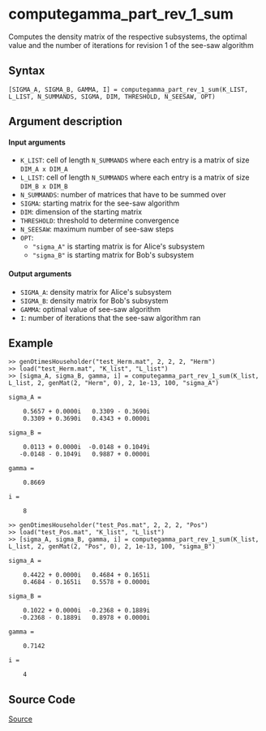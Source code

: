 # computegamma_part_rev_1_sum
Computes the density matrix of the respective subsystems, the optimal value and the number of iterations for revision 1 of the see-saw algorithm

## Syntax
``[SIGMA_A, SIGMA_B, GAMMA, I] = computegamma_part_rev_1_sum(K_LIST, L_LIST, N_SUMMANDS, SIGMA, DIM, THRESHOLD, N_SEESAW, OPT)``

## Argument description
#### Input arguments
- ``K_LIST``: cell of length ``N_SUMMANDS`` where each entry is a matrix of size ``DIM_A x DIM_A``
- ``L_LIST``: cell of length ``N_SUMMANDS`` where each entry is a matrix of size ``DIM_B x DIM_B``
- ``N_SUMMANDS``: number of matrices that have to be summed over
- ``SIGMA``: starting matrix for the see-saw algorithm
- ``DIM``: dimension of the starting matrix
- ``THRESHOLD``: threshold to determine convergence
- ``N_SEESAW``: maximum number of see-saw steps
- ``OPT``: 
    - ``"sigma_A"`` is starting matrix is for Alice's subsystem
    - ``"sigma_B"`` is starting matrix for Bob's subsystem

#### Output arguments
- ``SIGMA_A``: density matrix for Alice's subsystem
- ``SIGMA_B``: density matrix for Bob's subsystem
- ``GAMMA``: optimal value of see-saw algorithm
- ``I``: number of iterations that the see-saw algorithm ran

## Example
    >> genOtimesHouseholder("test_Herm.mat", 2, 2, 2, "Herm")
    >> load("test_Herm.mat", "K_list", "L_list")
    >> [sigma_A, sigma_B, gamma, i] = computegamma_part_rev_1_sum(K_list, L_list, 2, genMat(2, "Herm", 0), 2, 1e-13, 100, "sigma_A")

    sigma_A =

        0.5657 + 0.0000i   0.3309 - 0.3690i
        0.3309 + 0.3690i   0.4343 + 0.0000i

    sigma_B =

        0.0113 + 0.0000i  -0.0148 + 0.1049i
       -0.0148 - 0.1049i   0.9887 + 0.0000i

    gamma =

        0.8669

    i =

        8

    >> genOtimesHouseholder("test_Pos.mat", 2, 2, 2, "Pos")
    >> load("test_Pos.mat", "K_list", "L_list")
    >> [sigma_A, sigma_B, gamma, i] = computegamma_part_rev_1_sum(K_list, L_list, 2, genMat(2, "Pos", 0), 2, 1e-13, 100, "sigma_B")

    sigma_A =

        0.4422 + 0.0000i   0.4684 + 0.1651i
        0.4684 - 0.1651i   0.5578 + 0.0000i

    sigma_B =

        0.1022 + 0.0000i  -0.2368 + 0.1889i
       -0.2368 - 0.1889i   0.8978 + 0.0000i

    gamma =

        0.7142

    i =

        4

## Source Code
[Source](https://github.com/ankith-mohan/SEP/blob/main/SDPs/LowerBounds/computegamma_part_rev_1_sum.m)